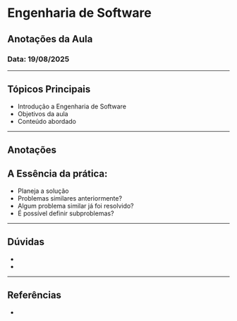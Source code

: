 # Engenharia de Software
## Anotações da Aula
### Data: 19/08/2025

---

## Tópicos Principais

- Introdução a Engenharia de Software
- Objetivos da aula
- Conteúdo abordado

---

## Anotações

## A Essência da prática: 
- Planeja a solução
- Problemas similares anteriormente?
- Algum problema similar já foi resolvido?
- É possível definir subproblemas?

---

## Dúvidas

- 
- 

---

## Referências

- 
